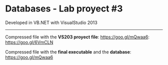 # Databases - Lab proyect #3
Developed in VB.NET with VisualStudio 2013

***
Compressed file with the **VS203 proyect file**: https://goo.gl/mQwaa6: https://goo.gl/6VmCLN

Compressed file with the **final executable** and the **database**: https://goo.gl/mQwaa6
